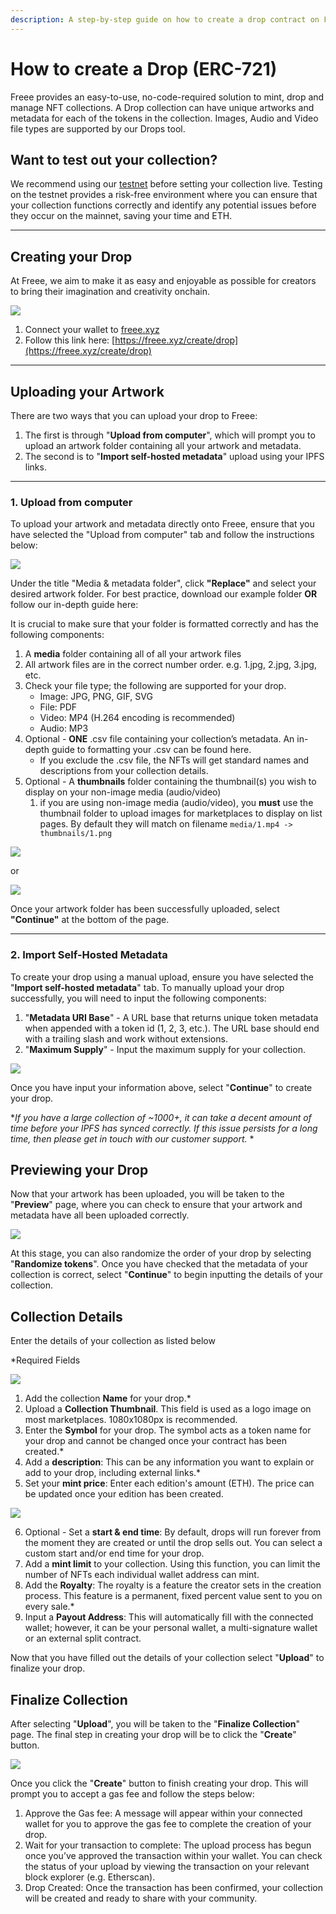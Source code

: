 ```yaml
---
description: A step-by-step guide on how to create a drop contract on Freee.
---
```


# How to create a Drop (ERC-721)

Freee provides an easy-to-use, no-code-required solution to mint, drop and manage NFT collections. A Drop collection can have unique artworks and metadata for each of the tokens in the collection. Images, Audio and Video file types are supported by our Drops tool.

## Want to test out your collection?

We recommend using our [testnet](https://testnet.freee.xyz) before setting your collection live. Testing on the testnet provides a risk-free environment where you can ensure that your collection functions correctly and identify any potential issues before they occur on the mainnet, saving your time and ETH.

***

## Creating your Drop

At Freee, we aim to make it as easy and enjoyable as possible for creators to bring their imagination and creativity onchain.

![](../../imgs/drop-create\_1.gif)

1. Connect your wallet to [freee.xyz](https://freee.xyz)
2. Follow this link here: [https://freee.xyz/create/drop](https://freee.xyz/create/drop)

***

## Uploading your Artwork

There are two ways that you can upload your drop to Freee:

1. The first is through "**Upload from computer**", which will prompt you to upload an artwork folder containing all your artwork and metadata.
2. The second is to "**Import self-hosted metadata**" upload using your IPFS links.

***

### 1. Upload from computer

To upload your artwork and metadata directly onto Freee, ensure that you have selected the "Upload from computer" tab and follow the instructions below:

![](../../imgs/drop-create\_2.jpg)

Under the title "Media & metadata folder", click **"Replace"** and select your desired artwork folder. For best practice, download our example folder **OR** follow our in-depth guide here:

It is crucial to make sure that your folder is formatted correctly and has the following components:

1. A **media** folder containing all of all your artwork files
2. All artwork files are in the correct number order. e.g. 1.jpg, 2.jpg, 3.jpg, etc.
3. Check your file type; the following are supported for your drop.
   * Image: JPG, PNG, GIF, SVG
   * File: PDF
   * Video: MP4 (H.264 encoding is recommended)
   * Audio: MP3
4. Optional - **ONE** .csv file containing your collection’s metadata. An in-depth guide to formatting your .csv can be found here.
   * If you exclude the .csv file, the NFTs will get standard names and descriptions from your collection details.
5. Optional - A **thumbnails** folder containing the thumbnail(s) you wish to display on your non-image media (audio/video)
   1. if you are using non-image media (audio/video), you **must** use the thumbnail folder to upload images for marketplaces to display on list pages. By default they will match on filename `media/1.mp4 -> thumbnails/1.png`

![](../../imgs/drop-create\_3.png)

or

![](../../imgs/drop-create\_4.png)

Once your artwork folder has been successfully uploaded, select **"Continue"** at the bottom of the page.

***

### 2. Import Self-Hosted Metadata

To create your drop using a manual upload, ensure you have selected the "**Import self-hosted metadata**" tab. To manually upload your drop successfully, you will need to input the following components:

1. "**Metadata URI Base**" - A URL base that returns unique token metadata when appended with a token id (1, 2, 3, etc.). The URL base should end with a trailing slash and work without extensions.
2. "**Maximum Supply**" - Input the maximum supply for your collection.

![](../../imgs/drop-create\_5.jpg)

Once you have input your information above, select "**Continue**" to create your drop.

\*_If you have a large collection of \~1000+, it can take a decent amount of time before your IPFS has synced correctly. If this issue persists for a long time, then please get in touch with our customer support._ \*

## Previewing your Drop

Now that your artwork has been uploaded, you will be taken to the "**Preview**" page, where you can check to ensure that your artwork and metadata have all been uploaded correctly.

![](../../imgs/drop-create\_6.jpg)

At this stage, you can also randomize the order of your drop by selecting "**Randomize tokens**". Once you have checked that the metadata of your collection is correct, select "**Continue**" to begin inputting the details of your collection.

## Collection Details

Enter the details of your collection as listed below

\*Required Fields

![](../../imgs/drop-create\_7.png)

1. Add the collection **Name** for your drop.\*
2. Upload a **Collection Thumbnail**. This field is used as a logo image on most marketplaces. 1080x1080px is recommended.
3. Enter the **Symbol** for your drop. The symbol acts as a token name for your drop and cannot be changed once your contract has been created.\*
4. Add a **description**: This can be any information you want to explain or add to your drop, including external links.\*
5. Set your **mint price**: Enter each edition's amount (ETH). The price can be updated once your edition has been created.

![](../../imgs/drop-create\_8.png)

6. Optional - Set a **start & end time**: By default, drops will run forever from the moment they are created or until the drop sells out. You can select a custom start and/or end time for your drop.
7. Add a **mint limit** to your collection. Using this function, you can limit the number of NFTs each individual wallet address can mint.
8. Add the **Royalty**: The royalty is a feature the creator sets in the creation process. This feature is a permanent, fixed percent value sent to you on every sale.\*
9. Input a **Payout Address**: This will automatically fill with the connected wallet; however, it can be your personal wallet, a multi-signature wallet or an external split contract.

Now that you have filled out the details of your collection select "**Upload**" to finalize your drop.

## Finalize Collection

After selecting "**Upload**", you will be taken to the "**Finalize Collection**" page. The final step in creating your drop will be to click the "**Create**" button.

![](../../imgs/drop-create\_9.jpg)

Once you click the "**Create**" button to finish creating your drop. This will prompt you to accept a gas fee and follow the steps below:

1. Approve the Gas fee: A message will appear within your connected wallet for you to approve the gas fee to complete the creation of your drop.
2. Wait for your transaction to complete: The upload process has begun once you’ve approved the transaction within your wallet. You can check the status of your upload by viewing the transaction on your relevant block explorer (e.g. Etherscan).
3. Drop Created: Once the transaction has been confirmed, your collection will be created and ready to share with your community.
